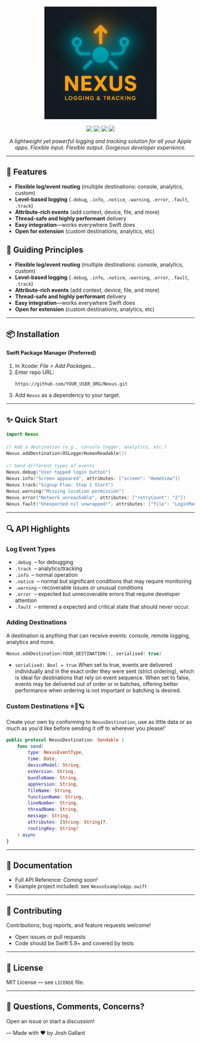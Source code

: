 <p align="center">
  <img src="NexusExample/nexus.png" alt="App Screenshot" width="300"/>
</p>

<p align="center">
  <img src="https://img.shields.io/badge/Swift-5.9%2B-orange?style=flat-square" />
  <img src="https://img.shields.io/badge/Platforms-iOS%20%7C%20macOS%20%7C%20watchOS%20%7C%20tvOS-blue?style=flat-square" />
  <img src="https://img.shields.io/badge/SPM-ready-green?style=flat-square" />
  <img src="https://img.shields.io/badge/License-MIT-lightgrey?style=flat-square" />
</p>

<p align="center">
  <em>A lightweight yet powerful logging and tracking solution for all your Apple apps. Flexible input. Flexible output. Gorgeous developer experience.</em>
</p>

 ---

 ## 🚀 Features

 - **Flexible log/event routing** (multiple destinations: console, analytics, custom)
 - **Level-based logging** (`.debug`, `.info`, `.notice`, `.warning`, `.error`, `.fault`, `.track`)
 - **Attribute-rich events** (add context, device, file, and more)
 - **Thread-safe and highly performant** delivery
 - **Easy integration**—works everywhere Swift does
 - **Open for extension** (custom destinations, analytics, etc)
 
  ## 🧭 Guiding Principles

 - **Flexible log/event routing** (multiple destinations: console, analytics, custom)
 - **Level-based logging** (`.debug`, `.info`, `.notice`, `.warning`, `.error`, `.fault`, `.track`)
 - **Attribute-rich events** (add context, device, file, and more)
 - **Thread-safe and highly performant** delivery
 - **Easy integration**—works everywhere Swift does
 - **Open for extension** (custom destinations, analytics, etc)
 ---

 ## 📦 Installation

 #### Swift Package Manager (Preferred)

 1. In Xcode: _File > Add Packages..._
 2. Enter repo URL:
    ```
    https://github.com/YOUR_USER_ORG/Nexus.git
    ```
 3. Add `Nexus` as a dependency to your target.

 ---

 ## ✨ Quick Start

 ```swift
 import Nexus

 // Add a destination (e.g., console logger, analytics, etc.)
 Nexus.addDestination(OSLoggerHumanReadable())

 // Send different types of events
 Nexus.debug("User tapped login button")
 Nexus.info("Screen appeared", attributes: ["screen": "HomeView"]) 
 Nexus.track("Signup Flow: Step 1 Start")
 Nexus.warning("Missing location permission")
 Nexus.error("Network unreachable", attributes: ["retryCount": "2"])
 Nexus.fault("Unexpected nil unwrapped!", attributes: ["file": "LoginManager.swift"])
 ```

 ---

 ## 🔍 API Highlights

 ### Log Event Types

 - `.debug`   – for debugging
 - `.track`   – analytics/tracking
 - `.info`    – normal operation
 - `.notice`  – normal but significant conditions that may require monitoring
 - `.warning` – recoverable issues or unusual conditions
 - `.error`   – expected but unrecoverable errors that require developer attention
 - `.fault`   – entered a expected and critical state that should never occur.

 ### Adding Destinations

 A destination is anything that can receive events: console, remote logging, analytics and more.

 ```swift
 Nexus.addDestination(YOUR_DESTINATION(), serialised: true)
 ```
 - `serialised: Bool = true`
 When set to true, events are delivered individually and in the exact order they were sent (strict ordering), which is ideal for destinations that rely on event sequence. When set to false, events may be delivered out of order or in batches, offering better performance when ordering is not important or batching is desired.

 ### Custom Destinations ⭐🚀🪐

 Create your own by conforming to `NexusDestination`, use as little data or as much as you'd like before sending it off to wherever you please!'

 ```swift
 public protocol NexusDestination: Sendable {
     func send(
         type: NexusEventType,
         time: Date,
         deviceModel: String,
         osVersion: String,
         bundleName: String,
         appVersion: String,
         fileName: String,
         functionName: String,
         lineNumber: String,
         threadName: String,
         message: String,
         attributes: [String: String]?,
         routingKey: String?
     ) async
 }
 ```

 ---

 ## 📖 Documentation

 - Full API Reference: _Coming soon!_
 - Example project included: see `NexusExampleApp.swift`

 ---

 ## 🤝 Contributing

 Contributions, bug reports, and feature requests welcome!
 - Open issues or pull requests
 - Code should be Swift 5.9+ and covered by tests

 ---

 ## 📜 License

 MIT License — see `LICENSE` file.

 ---

 ## 💬 Questions, Comments, Concerns?

 Open an issue or start a discussion!

 — Made with ❤️ by Josh Gallant
